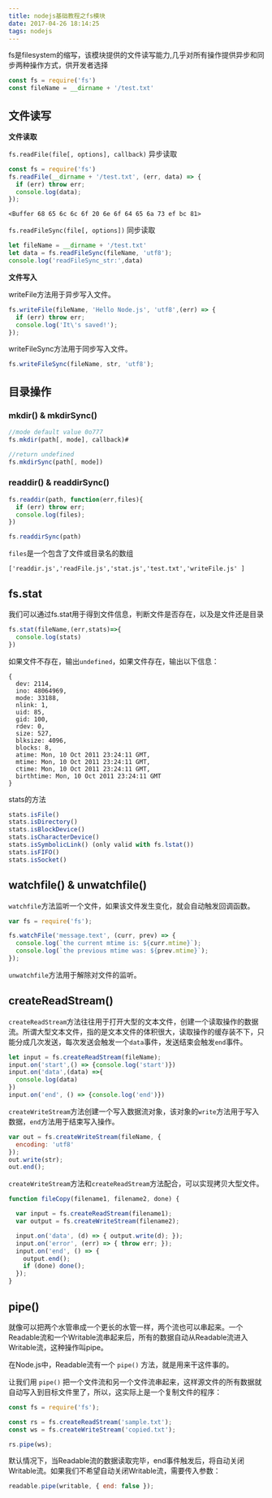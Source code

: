 ```yaml
---
title: nodejs基础教程之fs模块
date: 2017-04-26 18:14:25
tags: nodejs
---
```


fs是filesystem的缩写，该模块提供的文件读写能力,几乎对所有操作提供异步和同步两种操作方式，供开发者选择

```javascript
const fs = require('fs')
const fileName = __dirname + '/test.txt'
```

## 文件读写

**文件读取**

`fs.readFile(file[, options], callback)` 异步读取

```javascript
const fs = require('fs')
fs.readFile(__dirname + '/test.txt', (err, data) => {
  if (err) throw err;
  console.log(data);
});
```

```
<Buffer 68 65 6c 6c 6f 20 6e 6f 64 65 6a 73 ef bc 81>
```

`fs.readFileSync(file[, options])` 同步读取

```javascript
let fileName = __dirname + '/test.txt'
let data = fs.readFileSync(fileName, 'utf8');
console.log('readFileSync_str:',data)
```

**文件写入**

writeFile方法用于异步写入文件。

```javascript
fs.writeFile(fileName, 'Hello Node.js', 'utf8',(err) => {
  if (err) throw err;
  console.log('It\'s saved!');
});
```

writeFileSync方法用于同步写入文件。

```javascript
fs.writeFileSync(fileName, str, 'utf8');
```

## 目录操作

### mkdir() & mkdirSync()

```javascript
//mode default value 0o777
fs.mkdir(path[, mode], callback)#

//return undefined
fs.mkdirSync(path[, mode])
```

### readdir() & readdirSync()

```javascript
fs.readdir(path, function(err,files){
  if (err) throw err;
  console.log(files);
})

fs.readdirSync(path)
```

`files`是一个包含了文件或目录名的数组

```
['readdir.js','readFile.js','stat.js','test.txt','writeFile.js' ]
```

## fs.stat

我们可以通过fs.stat用于得到文件信息，判断文件是否存在，以及是文件还是目录

```javascript
fs.stat(fileName,(err,stats)=>{
  console.log(stats)
})
```

如果文件不存在，输出`undefined`，如果文件存在，输出以下信息：

```
{
  dev: 2114,
  ino: 48064969,
  mode: 33188,
  nlink: 1,
  uid: 85,
  gid: 100,
  rdev: 0,
  size: 527,
  blksize: 4096,
  blocks: 8,
  atime: Mon, 10 Oct 2011 23:24:11 GMT,
  mtime: Mon, 10 Oct 2011 23:24:11 GMT,
  ctime: Mon, 10 Oct 2011 23:24:11 GMT,
  birthtime: Mon, 10 Oct 2011 23:24:11 GMT
}
```

stats的方法

```javascript
stats.isFile()
stats.isDirectory()
stats.isBlockDevice()
stats.isCharacterDevice()
stats.isSymbolicLink() (only valid with fs.lstat())
stats.isFIFO()
stats.isSocket()
```

## watchfile() & unwatchfile()

`watchfile`方法监听一个文件，如果该文件发生变化，就会自动触发回调函数。

```javascript
var fs = require('fs');

fs.watchFile('message.text', (curr, prev) => {
  console.log(`the current mtime is: ${curr.mtime}`);
  console.log(`the previous mtime was: ${prev.mtime}`);
});
```

`unwatchfile`方法用于解除对文件的监听。

## createReadStream()

`createReadStream`方法往往用于打开大型的文本文件，创建一个读取操作的数据流。所谓大型文本文件，指的是文本文件的体积很大，读取操作的缓存装不下，只能分成几次发送，每次发送会触发一个`data`事件，发送结束会触发`end`事件。

```javascript
let input = fs.createReadStream(fileName);
input.on('start',() => {console.log('start')})
input.on('data',(data) =>{
  console.log(data)
})
input.on('end', () => {console.log('end')})
```

`createWriteStream`方法创建一个写入数据流对象，该对象的`write`方法用于写入数据，`end`方法用于结束写入操作。

```javascript
var out = fs.createWriteStream(fileName, {
  encoding: 'utf8'
});
out.write(str);
out.end();
```

`createWriteStream`方法和`createReadStream`方法配合，可以实现拷贝大型文件。

```javascript
function fileCopy(filename1, filename2, done) {

  var input = fs.createReadStream(filename1);
  var output = fs.createWriteStream(filename2);

  input.on('data', (d) => { output.write(d); });
  input.on('error', (err) => { throw err; });
  input.on('end', () => {
    output.end();
    if (done) done();
  });
}
```

## pipe()

就像可以把两个水管串成一个更长的水管一样，两个流也可以串起来。一个Readable流和一个Writable流串起来后，所有的数据自动从Readable流进入Writable流，这种操作叫pipe。

在Node.js中，Readable流有一个 `pipe()` 方法，就是用来干这件事的。

让我们用 `pipe()` 把一个文件流和另一个文件流串起来，这样源文件的所有数据就自动写入到目标文件里了，所以，这实际上是一个复制文件的程序：

```javascript
const fs = require('fs');

const rs = fs.createReadStream('sample.txt');
const ws = fs.createWriteStream('copied.txt');

rs.pipe(ws);
```

默认情况下，当Readable流的数据读取完毕，end事件触发后，将自动关闭Writable流。如果我们不希望自动关闭Writable流，需要传入参数：

```javascript
readable.pipe(writable, { end: false });
```

